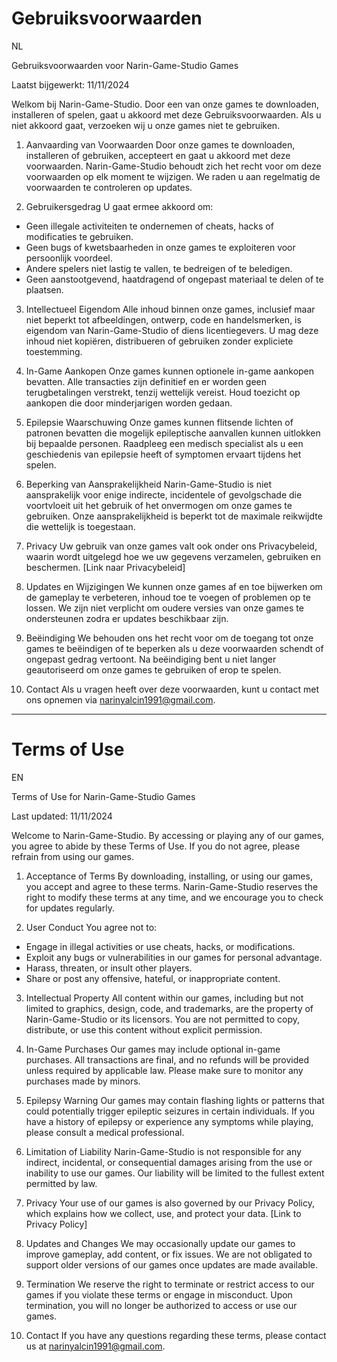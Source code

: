 # Gebruiksvoorwaarden
 
NL

Gebruiksvoorwaarden voor Narin-Game-Studio Games

Laatst bijgewerkt: 11/11/2024

Welkom bij Narin-Game-Studio. Door een van onze games te downloaden, installeren of spelen, gaat u akkoord met deze Gebruiksvoorwaarden. Als u niet akkoord gaat, verzoeken wij u onze games niet te gebruiken.

1. Aanvaarding van Voorwaarden
Door onze games te downloaden, installeren of gebruiken, accepteert en gaat u akkoord met deze voorwaarden. Narin-Game-Studio behoudt zich het recht voor om deze voorwaarden op elk moment te wijzigen. We raden u aan regelmatig de voorwaarden te controleren op updates.


2. Gebruikersgedrag
U gaat ermee akkoord om:
  - Geen illegale activiteiten te ondernemen of cheats, hacks of modificaties te gebruiken.
  - Geen bugs of kwetsbaarheden in onze games te exploiteren voor persoonlijk voordeel.
  - Andere spelers niet lastig te vallen, te bedreigen of te beledigen.
  - Geen aanstootgevend, haatdragend of ongepast materiaal te delen of te plaatsen.


3. Intellectueel Eigendom
Alle inhoud binnen onze games, inclusief maar niet beperkt tot afbeeldingen, ontwerp, code en handelsmerken, is eigendom van Narin-Game-Studio of diens licentiegevers. U mag deze inhoud niet kopiëren, distribueren of gebruiken zonder expliciete toestemming.


4. In-Game Aankopen
Onze games kunnen optionele in-game aankopen bevatten. Alle transacties zijn definitief en er worden geen terugbetalingen verstrekt, tenzij wettelijk vereist. Houd toezicht op aankopen die door minderjarigen worden gedaan.

5. Epilepsie Waarschuwing
Onze games kunnen flitsende lichten of patronen bevatten die mogelijk epileptische aanvallen kunnen uitlokken bij bepaalde personen. Raadpleeg een medisch specialist als u een geschiedenis van epilepsie heeft of symptomen ervaart tijdens het spelen.


6. Beperking van Aansprakelijkheid
Narin-Game-Studio is niet aansprakelijk voor enige indirecte, incidentele of gevolgschade die voortvloeit uit het gebruik of het onvermogen om onze games te gebruiken. Onze aansprakelijkheid is beperkt tot de maximale reikwijdte die wettelijk is toegestaan.


7. Privacy
Uw gebruik van onze games valt ook onder ons Privacybeleid, waarin wordt uitgelegd hoe we uw gegevens verzamelen, gebruiken en beschermen. [Link naar Privacybeleid]


8. Updates en Wijzigingen
We kunnen onze games af en toe bijwerken om de gameplay te verbeteren, inhoud toe te voegen of problemen op te lossen. We zijn niet verplicht om oudere versies van onze games te ondersteunen zodra er updates beschikbaar zijn.


9. Beëindiging
We behouden ons het recht voor om de toegang tot onze games te beëindigen of te beperken als u deze voorwaarden schendt of ongepast gedrag vertoont. Na beëindiging bent u niet langer geautoriseerd om onze games te gebruiken of erop te spelen.


10. Contact
Als u vragen heeft over deze voorwaarden, kunt u contact met ons opnemen via narinyalcin1991@gmail.com.

________________________________________________________________________________________________________________________

# Terms of Use

EN

Terms of Use for Narin-Game-Studio Games

Last updated: 11/11/2024

Welcome to Narin-Game-Studio. By accessing or playing any of our games, you agree to abide by these Terms of Use. If you do not agree, please refrain from using our games.

1. Acceptance of Terms
By downloading, installing, or using our games, you accept and agree to these terms. Narin-Game-Studio reserves the right to modify these terms at any time, and we encourage you to check for updates regularly.

2. User Conduct
You agree not to:
  - Engage in illegal activities or use cheats, hacks, or modifications.
  - Exploit any bugs or vulnerabilities in our games for personal advantage.
  - Harass, threaten, or insult other players.
  - Share or post any offensive, hateful, or inappropriate content.


3. Intellectual Property
All content within our games, including but not limited to graphics, design, code, and trademarks, are the property of Narin-Game-Studio or its licensors. You are not permitted to copy, distribute, or use this content without explicit permission.


4. In-Game Purchases
Our games may include optional in-game purchases. All transactions are final, and no refunds will be provided unless required by applicable law. Please make sure to monitor any purchases made by minors.


5. Epilepsy Warning
Our games may contain flashing lights or patterns that could potentially trigger epileptic seizures in certain individuals. If you have a history of epilepsy or experience any symptoms while playing, please consult a medical professional.


6. Limitation of Liability
Narin-Game-Studio is not responsible for any indirect, incidental, or consequential damages arising from the use or inability to use our games. Our liability will be limited to the fullest extent permitted by law.


7. Privacy
Your use of our games is also governed by our Privacy Policy, which explains how we collect, use, and protect your data. [Link to Privacy Policy]


8. Updates and Changes
We may occasionally update our games to improve gameplay, add content, or fix issues. We are not obligated to support older versions of our games once updates are made available.


9. Termination
We reserve the right to terminate or restrict access to our games if you violate these terms or engage in misconduct. Upon termination, you will no longer be authorized to access or use our games.

10. Contact
If you have any questions regarding these terms, please contact us at narinyalcin1991@gmail.com.
